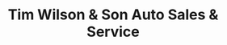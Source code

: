 ---
title: "Tim Wilson & Son Auto Sales & Service"
url: /philadelphia/tim-wilson-und-son-auto-sales-und-service/
shop: Autohaus
---